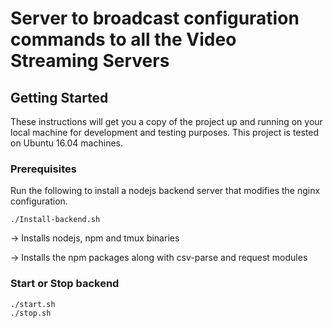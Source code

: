 # Server to broadcast configuration commands to all the Video Streaming Servers

## Getting Started

These instructions will get you a copy of the project up and running on your local machine for development and testing purposes. This project is tested on Ubuntu 16.04 machines.

### Prerequisites

Run the following to install a nodejs backend server that modifies the nginx configuration.

```
./Install-backend.sh
```
→  Installs nodejs, npm and tmux binaries

→  Installs the npm packages along with csv-parse and request modules


### Start or Stop backend

```
./start.sh 
./stop.sh  
```


